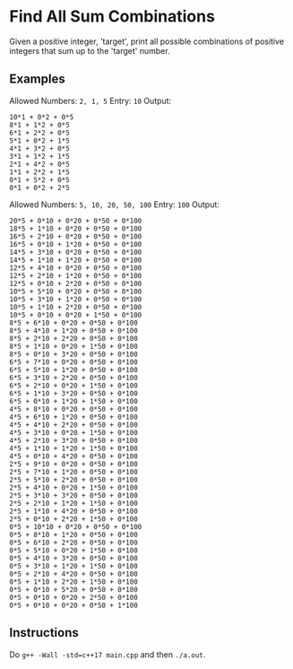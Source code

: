 # Find All Sum Combinations
Given a positive integer, 'target', print all possible combinations of positive integers that sum up to the 'target' number.

## Examples
Allowed Numbers: `2, 1, 5`
Entry: `10` 
Output: 
```
10*1 + 0*2 + 0*5 
8*1 + 1*2 + 0*5 
6*1 + 2*2 + 0*5 
5*1 + 0*2 + 1*5 
4*1 + 3*2 + 0*5 
3*1 + 1*2 + 1*5 
2*1 + 4*2 + 0*5 
1*1 + 2*2 + 1*5 
0*1 + 5*2 + 0*5 
0*1 + 0*2 + 2*5 
```

Allowed Numbers: `5, 10, 20, 50, 100`
Entry: `100` 
Output: 
```
20*5 + 0*10 + 0*20 + 0*50 + 0*100 
18*5 + 1*10 + 0*20 + 0*50 + 0*100 
16*5 + 2*10 + 0*20 + 0*50 + 0*100 
16*5 + 0*10 + 1*20 + 0*50 + 0*100 
14*5 + 3*10 + 0*20 + 0*50 + 0*100 
14*5 + 1*10 + 1*20 + 0*50 + 0*100 
12*5 + 4*10 + 0*20 + 0*50 + 0*100 
12*5 + 2*10 + 1*20 + 0*50 + 0*100 
12*5 + 0*10 + 2*20 + 0*50 + 0*100 
10*5 + 5*10 + 0*20 + 0*50 + 0*100 
10*5 + 3*10 + 1*20 + 0*50 + 0*100 
10*5 + 1*10 + 2*20 + 0*50 + 0*100 
10*5 + 0*10 + 0*20 + 1*50 + 0*100 
8*5 + 6*10 + 0*20 + 0*50 + 0*100 
8*5 + 4*10 + 1*20 + 0*50 + 0*100 
8*5 + 2*10 + 2*20 + 0*50 + 0*100 
8*5 + 1*10 + 0*20 + 1*50 + 0*100 
8*5 + 0*10 + 3*20 + 0*50 + 0*100 
6*5 + 7*10 + 0*20 + 0*50 + 0*100 
6*5 + 5*10 + 1*20 + 0*50 + 0*100 
6*5 + 3*10 + 2*20 + 0*50 + 0*100 
6*5 + 2*10 + 0*20 + 1*50 + 0*100 
6*5 + 1*10 + 3*20 + 0*50 + 0*100 
6*5 + 0*10 + 1*20 + 1*50 + 0*100 
4*5 + 8*10 + 0*20 + 0*50 + 0*100 
4*5 + 6*10 + 1*20 + 0*50 + 0*100 
4*5 + 4*10 + 2*20 + 0*50 + 0*100 
4*5 + 3*10 + 0*20 + 1*50 + 0*100 
4*5 + 2*10 + 3*20 + 0*50 + 0*100 
4*5 + 1*10 + 1*20 + 1*50 + 0*100 
4*5 + 0*10 + 4*20 + 0*50 + 0*100 
2*5 + 9*10 + 0*20 + 0*50 + 0*100 
2*5 + 7*10 + 1*20 + 0*50 + 0*100 
2*5 + 5*10 + 2*20 + 0*50 + 0*100 
2*5 + 4*10 + 0*20 + 1*50 + 0*100 
2*5 + 3*10 + 3*20 + 0*50 + 0*100 
2*5 + 2*10 + 1*20 + 1*50 + 0*100 
2*5 + 1*10 + 4*20 + 0*50 + 0*100 
2*5 + 0*10 + 2*20 + 1*50 + 0*100 
0*5 + 10*10 + 0*20 + 0*50 + 0*100 
0*5 + 8*10 + 1*20 + 0*50 + 0*100 
0*5 + 6*10 + 2*20 + 0*50 + 0*100 
0*5 + 5*10 + 0*20 + 1*50 + 0*100 
0*5 + 4*10 + 3*20 + 0*50 + 0*100 
0*5 + 3*10 + 1*20 + 1*50 + 0*100 
0*5 + 2*10 + 4*20 + 0*50 + 0*100 
0*5 + 1*10 + 2*20 + 1*50 + 0*100 
0*5 + 0*10 + 5*20 + 0*50 + 0*100 
0*5 + 0*10 + 0*20 + 2*50 + 0*100 
0*5 + 0*10 + 0*20 + 0*50 + 1*100 
```

## Instructions
Do `g++ -Wall -std=c++17 main.cpp` and then `./a.out`.

